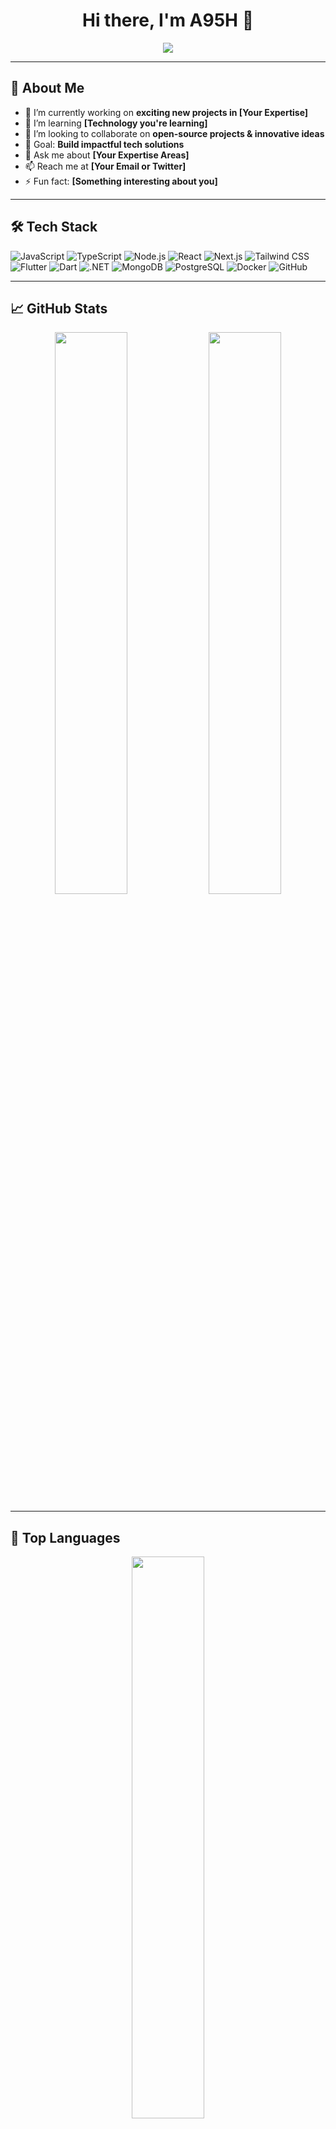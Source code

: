 <!-- Welcome Section -->
<h1 align="center">Hi there, I'm A95H 👋</h1>
<p align="center">
  <img src="https://readme-typing-svg.demolab.com?font=Fira+Code&pause=1000&color=36BCF7&center=true&vCenter=true&width=435&lines=Full-Stack+Developer;Open-Source+Contributor;Tech+Enthusiast+%F0%9F%92%BB" />
</p>

---

## 🚀 About Me  
- 🔭 I’m currently working on **exciting new projects in [Your Expertise]**  
- 🌱 I’m learning **[Technology you're learning]**  
- 👯 I’m looking to collaborate on **open-source projects & innovative ideas**  
- 🎯 Goal: **Build impactful tech solutions**  
- 💬 Ask me about **[Your Expertise Areas]**  
- 📫 Reach me at **[Your Email or Twitter]**  
- ⚡ Fun fact: **[Something interesting about you]**  

---

## 🛠️ Tech Stack  
![JavaScript](https://img.shields.io/badge/JavaScript-F7DF1E?style=for-the-badge&logo=javascript&logoColor=black)
![TypeScript](https://img.shields.io/badge/TypeScript-3178C6?style=for-the-badge&logo=typescript&logoColor=white)
![Node.js](https://img.shields.io/badge/Node.js-339933?style=for-the-badge&logo=nodedotjs&logoColor=white)
![React](https://img.shields.io/badge/React-20232A?style=for-the-badge&logo=react&logoColor=61DAFB)
![Next.js](https://img.shields.io/badge/Next.js-000000?style=for-the-badge&logo=nextdotjs&logoColor=white)
![Tailwind CSS](https://img.shields.io/badge/TailwindCSS-06B6D4?style=for-the-badge&logo=tailwindcss&logoColor=white)
![Flutter](https://img.shields.io/badge/Flutter-02569B?style=for-the-badge&logo=flutter&logoColor=white)
![Dart](https://img.shields.io/badge/Dart-0175C2?style=for-the-badge&logo=dart&logoColor=white)
![.NET](https://img.shields.io/badge/.NET-512BD4?style=for-the-badge&logo=dotnet&logoColor=white)
![MongoDB](https://img.shields.io/badge/MongoDB-4EA94B?style=for-the-badge&logo=mongodb&logoColor=white)
![PostgreSQL](https://img.shields.io/badge/PostgreSQL-336791?style=for-the-badge&logo=postgresql&logoColor=white)
![Docker](https://img.shields.io/badge/Docker-2496ED?style=for-the-badge&logo=docker&logoColor=white)
![GitHub](https://img.shields.io/badge/GitHub-181717?style=for-the-badge&logo=github&logoColor=white)

---

## 📈 GitHub Stats  
<p align="center">
  <img src="https://github-readme-stats.vercel.app/api?username=a95h&show_icons=true&theme=radical&count_private=true" width="48%" />
  <img src="https://github-readme-streak-stats.herokuapp.com/?user=a95h&theme=radical" width="48%" />
</p>

---

## 🌟 Top Languages  
<p align="center">
  <img src="https://github-readme-stats.vercel.app/api/top-langs/?username=a95h&layout=compact&theme=radical" width="48%" />
</p>

---

## 📂 Recent Projects  
🚀 [**Project 1**](https://github.com/a95h/project1) - **Short description of project**  
🌍 [**Project 2**](https://github.com/a95h/project2) - **Short description of project**  
📱 [**Project 3**](https://github.com/a95h/project3) - **Short description of project**  

---

## 🔗 Connect with Me  
[![Twitter](https://img.shields.io/badge/Twitter-%231DA1F2.svg?style=for-the-badge&logo=Twitter&logoColor=white)](https://twitter.com/a95h)  
[![LinkedIn](https://img.shields.io/badge/LinkedIn-%230077B5.svg?style=for-the-badge&logo=LinkedIn&logoColor=white)](https://linkedin.com/in/a95h)  
[![GitHub](https://img.shields.io/badge/GitHub-%23181717.svg?style=for-the-badge&logo=GitHub&logoColor=white)](https://github.com/a95h)  

---

💡 **"Code, Create, Inspire!"** 🚀  
